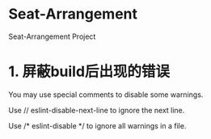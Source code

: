 # Seat-Arrangement
Seat-Arrangement Project

# 1. 屏蔽build后出现的错误
You may use special comments to disable some warnings.

Use // eslint-disable-next-line to ignore the next line.

Use /* eslint-disable */ to ignore all warnings in a file.
